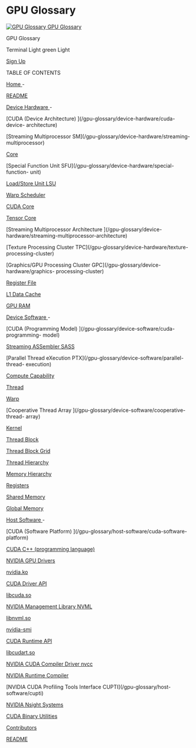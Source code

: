 # GPU Glossary

[![GPU Glossary](/_app/immutable/assets/modal-logo-terminal.Cs4Cm_SQ.svg) GPU
Glossary](/)

GPU Glossary

Terminal Light green Light

[Sign Up ](/signup)

TABLE OF CONTENTS

[Home ](/gpu-glossary) -

[README ](/gpu-glossary/readme)

[Device Hardware ](/gpu-glossary/device-hardware) -

[CUDA (Device Architecture) ](/gpu-glossary/device-hardware/cuda-device-
architecture)

[Streaming Multiprocessor SM](/gpu-glossary/device-hardware/streaming-
multiprocessor)

[Core ](/gpu-glossary/device-hardware/core)

[Special Function Unit SFU](/gpu-glossary/device-hardware/special-function-
unit)

[Load/Store Unit LSU](/gpu-glossary/device-hardware/load-store-unit)

[Warp Scheduler ](/gpu-glossary/device-hardware/warp-scheduler)

[CUDA Core ](/gpu-glossary/device-hardware/cuda-core)

[Tensor Core ](/gpu-glossary/device-hardware/tensor-core)

[Streaming Multiprocessor Architecture ](/gpu-glossary/device-
hardware/streaming-multiprocessor-architecture)

[Texture Processing Cluster TPC](/gpu-glossary/device-hardware/texture-
processing-cluster)

[Graphics/GPU Processing Cluster GPC](/gpu-glossary/device-hardware/graphics-
processing-cluster)

[Register File ](/gpu-glossary/device-hardware/register-file)

[L1 Data Cache ](/gpu-glossary/device-hardware/l1-data-cache)

[GPU RAM ](/gpu-glossary/device-hardware/gpu-ram)

[Device Software ](/gpu-glossary/device-software) -

[CUDA (Programming Model) ](/gpu-glossary/device-software/cuda-programming-
model)

[Streaming ASSembler SASS](/gpu-glossary/device-software/streaming-assembler)

[Parallel Thread eXecution PTX](/gpu-glossary/device-software/parallel-thread-
execution)

[Compute Capability ](/gpu-glossary/device-software/compute-capability)

[Thread ](/gpu-glossary/device-software/thread)

[Warp ](/gpu-glossary/device-software/warp)

[Cooperative Thread Array ](/gpu-glossary/device-software/cooperative-thread-
array)

[Kernel ](/gpu-glossary/device-software/kernel)

[Thread Block ](/gpu-glossary/device-software/thread-block)

[Thread Block Grid ](/gpu-glossary/device-software/thread-block-grid)

[Thread Hierarchy ](/gpu-glossary/device-software/thread-hierarchy)

[Memory Hierarchy ](/gpu-glossary/device-software/memory-hierarchy)

[Registers ](/gpu-glossary/device-software/registers)

[Shared Memory ](/gpu-glossary/device-software/shared-memory)

[Global Memory ](/gpu-glossary/device-software/global-memory)

[Host Software ](/gpu-glossary/host-software) -

[CUDA (Software Platform) ](/gpu-glossary/host-software/cuda-software-
platform)

[CUDA C++ (programming language) ](/gpu-glossary/host-software/cuda-c)

[NVIDIA GPU Drivers ](/gpu-glossary/host-software/nvidia-gpu-drivers)

[nvidia.ko ](/gpu-glossary/host-software/nvidia-ko)

[CUDA Driver API ](/gpu-glossary/host-software/cuda-driver-api)

[libcuda.so ](/gpu-glossary/host-software/libcuda)

[NVIDIA Management Library NVML](/gpu-glossary/host-software/nvml)

[libnvml.so ](/gpu-glossary/host-software/libnvml)

[nvidia-smi ](/gpu-glossary/host-software/nvidia-smi)

[CUDA Runtime API ](/gpu-glossary/host-software/cuda-runtime-api)

[libcudart.so ](/gpu-glossary/host-software/libcudart)

[NVIDIA CUDA Compiler Driver nvcc](/gpu-glossary/host-software/nvcc)

[NVIDIA Runtime Compiler ](/gpu-glossary/host-software/nvrtc)

[NVIDIA CUDA Profiling Tools Interface CUPTI](/gpu-glossary/host-
software/cupti)

[NVIDIA Nsight Systems ](/gpu-glossary/host-software/nsight-systems)

[CUDA Binary Utilities ](/gpu-glossary/host-software/cuda-binary-utilities)

[Contributors ](/gpu-glossary/contributors)

[README](/gpu-glossary/readme)
